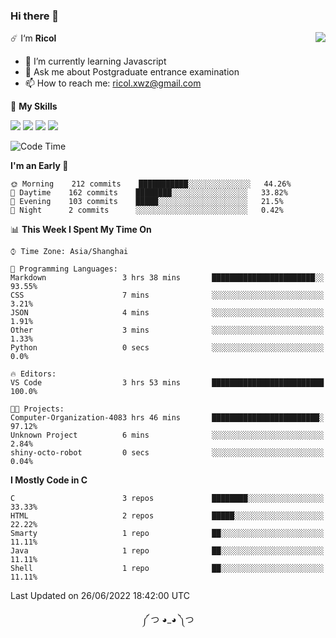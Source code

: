 ### Hi there 👋

<a href="#">
  <img align="right" src="https://github-readme-stats.vercel.app/api?username=Ricolxwz&count_private=true&show_icons=true&theme=prussian" />
</a>

☄️ I‘m **Ricol**

- 🌱 I’m currently learning Javascript
- 💬 Ask me about Postgraduate entrance examination
- 📫 How to reach me: ricol.xwz@gmail.com

🌟 **My Skills**

![](https://img.shields.io/badge/-Git-000000?style=flat-square&logo=git&logoColor=fff)
![](https://img.shields.io/badge/-C-3e74a2?style=flat-square&logo=C&logoColor=fff)
![](https://img.shields.io/badge/-Python-4fc08d?style=flat-square&logo=python&logoColor=fff)
![](https://img.shields.io/badge/-java-ffa500?style=flat-square&logo=java&logoColor=fff)

<!--START_SECTION:waka-->
![Code Time](http://img.shields.io/badge/Code%20Time-0%20secs-blue)

**I'm an Early 🐤** 

```text
🌞 Morning    212 commits    ███████████░░░░░░░░░░░░░░   44.26% 
🌆 Daytime    162 commits    ████████░░░░░░░░░░░░░░░░░   33.82% 
🌃 Evening    103 commits    █████░░░░░░░░░░░░░░░░░░░░   21.5% 
🌙 Night      2 commits      ░░░░░░░░░░░░░░░░░░░░░░░░░   0.42%

```


📊 **This Week I Spent My Time On** 

```text
⌚︎ Time Zone: Asia/Shanghai

💬 Programming Languages: 
Markdown                 3 hrs 38 mins       ███████████████████████░░   93.55% 
CSS                      7 mins              ░░░░░░░░░░░░░░░░░░░░░░░░░   3.21% 
JSON                     4 mins              ░░░░░░░░░░░░░░░░░░░░░░░░░   1.91% 
Other                    3 mins              ░░░░░░░░░░░░░░░░░░░░░░░░░   1.33% 
Python                   0 secs              ░░░░░░░░░░░░░░░░░░░░░░░░░   0.0%

🔥 Editors: 
VS Code                  3 hrs 53 mins       █████████████████████████   100.0%

🐱‍💻 Projects: 
Computer-Organization-4083 hrs 46 mins       ████████████████████████░   97.12% 
Unknown Project          6 mins              ░░░░░░░░░░░░░░░░░░░░░░░░░   2.84% 
shiny-octo-robot         0 secs              ░░░░░░░░░░░░░░░░░░░░░░░░░   0.04%

```

**I Mostly Code in C** 

```text
C                        3 repos             ████████░░░░░░░░░░░░░░░░░   33.33% 
HTML                     2 repos             █████░░░░░░░░░░░░░░░░░░░░   22.22% 
Smarty                   1 repo              ██░░░░░░░░░░░░░░░░░░░░░░░   11.11% 
Java                     1 repo              ██░░░░░░░░░░░░░░░░░░░░░░░   11.11% 
Shell                    1 repo              ██░░░░░░░░░░░░░░░░░░░░░░░   11.11%

```



 Last Updated on 26/06/2022 18:42:00 UTC
<!--END_SECTION:waka-->

<div align="center">
༼ つ ◕_◕ ༽つ
</div>
